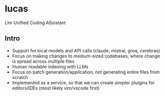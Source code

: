 # lucas
Llm Unified Coding ASsistant

## Intro

* Support for local models and API calls (claude, mistral, groq, cerebras)
* Focus on making changes to medium-sized codebases, where change is spread across multiple files
* Human readable indexing with LLMs
* Focus on patch generation/application, not generating entire files from scratch
* Implemented as a service, so that we can create simpler pluigins for editors/IDEs (most likely vim/vscode first)
